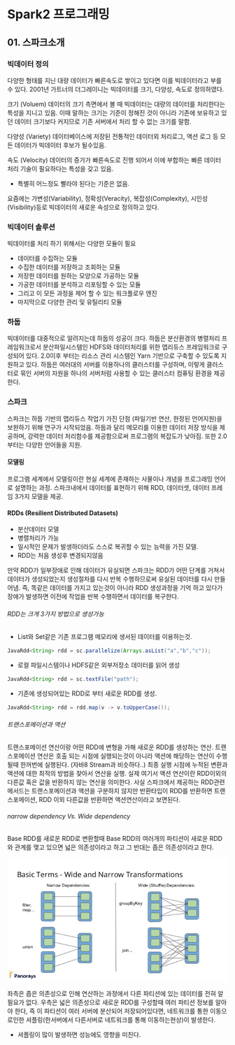 # Spark2 프로그래밍

## 01. 스파크소개
### 빅데이터 정의
다양한 형태를 지닌 대량 데이터가 빠른속도로 쌓이고 있다면 이를 빅데이터라고 부를 수 있다.
2001년 가트너의 더그레이니는 빅데이터를 크기, 다양성, 속도로 정의하였다.

크기 (Voluem)
데이터의 크기 측면에서 볼 때 빅데이터는 대량의 데이터를 처리한다는 특성을 지니고 있음.
이때 말하는 크기는 기준이 정해진 것이 아니라 기존에 보유하고 있던 데이터 크기보다 커지므로 기존 서버에서 처리 할 수 없는 크기를 말함.

다양성 (Variety)
데이터베이스에 저장된 전통적인 데이터외 처리로그, 액션 로그 등 모든 데이터가 빅데이터 후보가 될수있음.

속도 (Velocity)
데이터의 증가가 빠른속도로 진행 되어서 이에 부합하는 빠른 데이터 처리 기술이 필요하다는 특성을 갖고 있음.
- 특별히 어느정도 빨라야 된다는 기준은 없음.

요즘에는 가변성(Variability), 정확성(Veracity), 복잡성(Complexity), 시인성(Visibility)등로 빅데이터의 새로운 속성으로 정의하고 있다.

### 빅데이터 솔루션
빅데이터를 처리 하기 위해서는 다양한 모듈이 필요

- 데이터를 수집하는 모듈
- 수집한 데이터를 저장하고 조회하는 모듈
- 저장한 데이터를 원하는 모양으로 가공하는 모듈
- 가공한 데이터를 분석하고 리포팅할 수 있는 모듈
- 그리고 이 모든 과정을 제어 할 수 있는 워크플로우 엔진
- 마지막으로 다양한 관리 및 유틸리티 모듈

### 하둡
빅데이터를 대중적으로 알려지는데 하둡의 성공이 크다.
하둡은 분산환경의 병렬처리 프레임워크로서 분산파일시스템인 HDFS와 데이터처리를 위한 맵리듀스 프레임워크로 구성되어 있다.
2.0이후 부터는 리소스 관리 시스템인 Yarn 기반으로 구축할 수 있도록 지원하고 있다.
하둡은 여러대의 서버를 이용하나의 클러스터를 구성하며, 이렇게 클러스터로 묶인 서버의 자원을 하나의 서버처럼 사용할 수 있는 클러스터 컴퓨팅 환경을 제공한다.

### 스파크
스파크는 하둡 기반의 맵리듀스 작업기 가진 단점 (파일기반 연산, 한정된 언어지원)을 보완하기 위해 연구가 시작되었음.
하둡과 달리 메모리를 이용한 데이터 저장 방식을 제공하며, 강력한 데이터 처리함수를 제공함으로써 프로그램의 복잡도가 낮아짐. 또한 2.0 부터는 다양한 언어들을 지원.

#### 모델링
프로그램 세계에서 모델링이란 현실 세계에 존재하는 사물이나 개념을 프로그래밍 언어로 설명하는 과정.
스파크내에서 데이터를 표현하기 위해 RDD, 데이터셋, 데이터 프레임 3가지 모델을 제공.

#### RDDs (Resilient Distributed Datasets)
- 분산데이터 모델
- 병렬처리가 가능
- 일시적인 문제가 발생하더라도 스스로 복귀할 수 있는 능력을 가진 모델.
- RDD는 처음 생성후 변경되지않음

만약 RDD가 일부장애로 인해 데이터가 유실되면 스파크는 RDD가 어떤 단계를 거쳐서 데이터가 생성되었는지 생성절차를 다시 반복 수행하므로써 유실된 데이터를 다시 만들어냄.
즉, 똑같은 데이터를 가지고 있는것이 아니라 RDD 생성과정을 기억 하고 있다가 장애가 발생하면 이전에 작업을 반복 수행하면서 데이터를 복구한다.

###### RDD는 크게 3가지 방법으로 생성가능
- List와 Set같은 기존 프로그램 메모리에 생서된 데이터를 이용하는것.
```java
JavaRdd<String> rdd = sc.parallelize(Arrays.asList("a","b","c"));
```
- 로컬 파일시스템이나 HDFS같은 외부저장소 데이터를 읽어 생성
```java
JavaRdd<String> rdd = sc.textFile("path");
```
- 기존에 생성되어있는 RDD로 부터 새로운 RDD를 생성.
```java
JavaRdd<String> rdd = rdd.map(v -> v.toUpperCase());
```

###### 트랜스포메이션과 액션 
트랜스포메이션 연산이랑 어떤 RDD에 변형을 가해 새로운 RDD를 생성하는 연산.
트랜스포메이션 연산은 호출 되는 시점에 실행되는것이 아니라 액션에 해당하는 연산이 수행 될때 한꺼번에 실행된다. (자바8 Stream과 비슷하다..)
최종 실행 시점에 누적된 변환과 액션에 대한 최적의 방법을 찾아서 연산을 실행.
실제 여기서 액션 연산이란 RDD이외의 다른값 혹은 값을 반환하지 않는 연산을 의미한다.
사실 스파크에서 제공하는 RDD관련 메서드는 트랜스포메이션과 액션을 구분하지 않지만 반환타입이 RDD를 반환하면 트랜스포메이션, RDD 이외 다른값을 반환하면 액션연산이라고 보면된다.

###### narrow dependency Vs. Wide dependency
Base RDD를 새로운 RDD로 변환할때 Base RDD의 여러개의 파티션이 새로운 RDD와 관계를 맺고 있으면 넓은 의존성이라고 하고 그 반대는 좁은 의존성이라고 한다.

![Alt wide Vs. narrow](./image/wideAndNarrow.jpg)

좌측은 좁은 의존성으로 인해 연산하는 과정에서 다른 파티션에 있는 데이터를 전혀 알 필요가 없다.
우측은 넓은 의존성으로 새로운 RDD를 구성할때 여러 파티션 정보를 알아야 한다, 즉 이 파티션이 여러 서버에 분산되어 저장되어있다면, 네트워크를 통한 이동으로인한 셔플링(한서버에서 다른서버로 네트워크를 통해 이동하는현상)이 발생한다.
* 셔플링이 많이 발생하면 성능에도 영향을 미친다.

